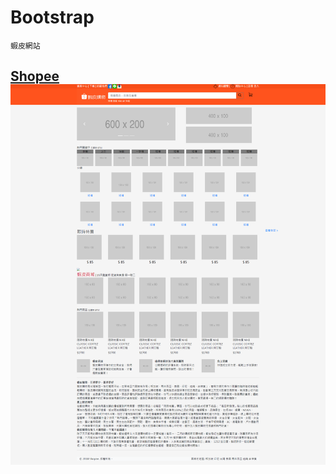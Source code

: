 # Bootstrap  
    蝦皮網站
[Shopee](https://2018buildschool.azurewebsites.net/Bootstrap/shopee.html)  
![Shopee](https://github.com/chunhui1211/BuildSchool2018/blob/master/Bootstrap/Image/%E8%9D%A6%E7%9A%AE%E7%B6%B2%E7%AB%99.png)
---



 

